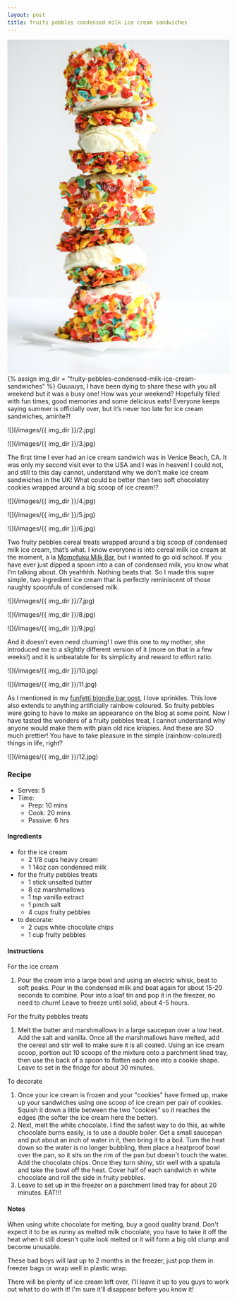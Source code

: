 ```yaml
---
layout: post
title: fruity pebbles condensed milk ice cream sandwiches
---
```

![](/images/fruity-pebbles-condensed-milk-ice-cream-sandwiches/1.jpg)
{% assign img_dir = "fruity-pebbles-condensed-milk-ice-cream-sandwiches" %}
Guuuuys, I have been dying to share these with you all weekend but it was a busy one! How was your weekend? Hopefully filled with fun times, good memories and some delicious eats! Everyone keeps saying summer is officially over, but it’s never too late for ice cream sandwiches, amirite?!

![](/images/{{ img_dir }}/2.jpg)

![](/images/{{ img_dir }}/3.jpg)

The first time I ever had an ice cream sandwich was in Venice Beach, CA. It was only my second visit ever to the USA and I was in heaven! I could not, and still to this day cannot, understand why we don’t make ice cream sandwiches in the UK! What could be better than two soft chocolatey cookies wrapped around a big scoop of ice cream!?

![](/images/{{ img_dir }}/4.jpg)

![](/images/{{ img_dir }}/5.jpg)

![](/images/{{ img_dir }}/6.jpg)

Two fruity pebbles cereal treats wrapped around a big scoop of condensed milk ice cream, that’s what. I know everyone is into cereal milk ice cream at the moment, à la [Momofuku Milk Bar](http://milkbarstore.com/main/), but i wanted to go old school. If you have ever just dipped a spoon into a can of condensed milk, you know what I’m talking about. Oh yeahhhh. Nothing beats that. So I made this super simple, two ingredient ice cream that is perfectly reminiscent of those naughty spoonfuls of condensed milk.

![](/images/{{ img_dir }}/7.jpg)

![](/images/{{ img_dir }}/8.jpg)

![](/images/{{ img_dir }}/9.jpg)

And it doesn’t even need churning! I owe this one to my mother, she introduced me to a slightly different version of it (more on that in a few weeks!) and it is unbeatable for its simplicity and reward to effort ratio.

![](/images/{{ img_dir }}/10.jpg)

![](/images/{{ img_dir }}/11.jpg)

As I mentioned in my [funfetti blondie bar post](https://queenculinaire.github.io/frosted-funfetti-blondie-bars/), I love sprinkles. This love also extends to anything artificially rainbow coloured. So fruity pebbles were going to have to make an appearance on the blog at some point. Now I have tasted the wonders of a fruity pebbles treat, I cannot understand why anyone would make them with plain old rice krispies. And these are SO much prettier! You have to take pleasure in the simple (rainbow-coloured) things in life, right?

![](/images/{{ img_dir }}/12.jpg)

### Recipe
+ Serves: 5
+ Time: 
  + Prep: 10 mins
  + Cook: 20 mins
  + Passive: 6 hrs
#### Ingredients
+ for the ice cream
  + 2 1/8 cups heavy cream
  + 1 14oz can condensed milk
+ for the fruity pebbles treats
  + 1 stick unsalted butter
  + 8 oz marshmallows
  + 1 tsp vanilla extract
  + 1 pinch salt
  + 4 cups fruity pebbles
+ to decorate:
  + 2 cups white chocolate chips
  + 1 cup fruity pebbles

#### Instructions
For the ice cream
1. Pour the cream into a large bowl and using an electric whisk, beat to soft peaks. Pour in the condensed milk and beat again for about 15-20 seconds to combine. Pour into a loaf tin and pop it in the freezer, no need to churn! Leave to freeze until solid, about 4-5 hours.

For the fruity pebbles treats
1. Melt the butter and marshmallows in a large saucepan over a low heat. Add the salt and vanilla. Once all the marshmallows have melted, add the cereal and stir well to make sure it is all coated. Using an ice cream scoop, portion out 10 scoops of the mixture onto a parchment lined tray, then use the back of a spoon to flatten each one into a cookie shape. Leave to set in the fridge for about 30 minutes.

To decorate
1. Once your ice cream is frozen and your "cookies" have firmed up, make up your sandwiches using one scoop of ice cream per pair of cookies. Squish it down a little between the two "cookies" so it reaches the edges (the softer the ice cream here the better).
1. Next, melt the white chocolate. I find the safest way to do this, as white chocolate burns easily, is to use a double boiler. Get a small saucepan and put about an inch of water in it, then bring it to a boil. Turn the heat down so the water is no longer bubbling, then place a heatproof bowl over the pan, so it sits on the rim of the pan but doesn't touch the water. Add the chocolate chips. Once they turn shiny, stir well with a spatula and take the bowl off the heat. Cover half of each sandwich in white chocolate and roll the side in fruity pebbles.
1. Leave to set up in the freezer on a parchment lined tray for about 20 minutes. EAT!!!

#### Notes
When using white chocolate for melting, buy a good quality brand. Don't expect it to be as runny as melted milk chocolate, you have to take it off the heat when it still doesn't quite look melted or it will form a big old clump and become unusable.

These bad boys will last up to 2 months in the freezer, just pop them in freezer bags or wrap well in plastic wrap.

There will be plenty of ice cream left over, I'll leave it up to you guys to work out what to do with it! I'm sure it'll disappear before you know it!
